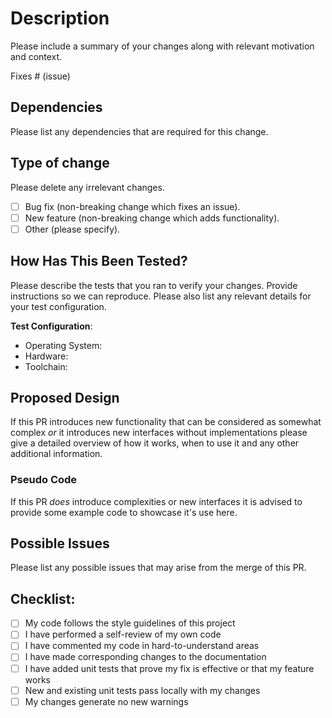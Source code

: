 # Description

Please include a summary of your changes along with relevant motivation and context.

Fixes # (issue)

## Dependencies

Please list any dependencies that are required for this change.

## Type of change

Please delete any irrelevant changes.

- [ ] Bug fix (non-breaking change which fixes an issue).
- [ ] New feature (non-breaking change which adds functionality).
- [ ] Other (please specify).

## How Has This Been Tested?

Please describe the tests that you ran to verify your changes. Provide instructions so we can reproduce. Please also list any relevant details for your test configuration.

**Test Configuration**:
* Operating System:
* Hardware:
* Toolchain:

## Proposed Design

If this PR introduces new functionality that can be considered as somewhat complex _or_ it introduces new interfaces without implementations please give a detailed overview of how it works, when to use it and any other additional information.

### Pseudo Code

If this PR _does_ introduce complexities or new interfaces it is advised to provide some example code to showcase it's use here.

## Possible Issues

Please list any possible issues that may arise from the merge of this PR.

## Checklist:

- [ ] My code follows the style guidelines of this project
- [ ] I have performed a self-review of my own code
- [ ] I have commented my code in hard-to-understand areas
- [ ] I have made corresponding changes to the documentation
- [ ] I have added unit tests that prove my fix is effective or that my feature works
- [ ] New and existing unit tests pass locally with my changes
- [ ] My changes generate no new warnings
